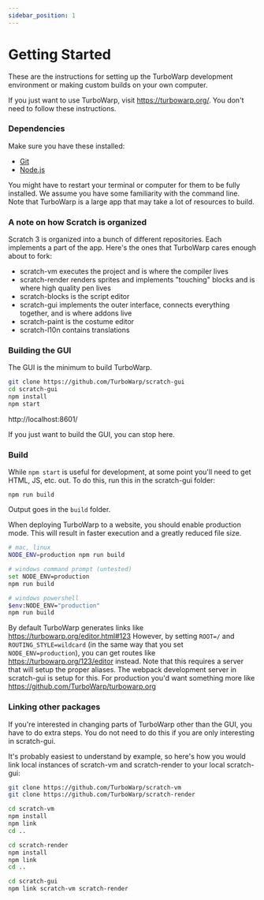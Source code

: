 ```yaml
---
sidebar_position: 1
---
```


# Getting Started

These are the instructions for setting up the TurboWarp development environment or making custom builds on your own computer.

If you just want to use TurboWarp, visit https://turbowarp.org/. You don't need to follow these instructions.

### Dependencies

Make sure you have these installed:

 - [Git](https://git-scm.com)
 - [Node.js](https://nodejs.org/en/)

You might have to restart your terminal or computer for them to be fully installed. We assume you have some familiarity with the command line. Note that TurboWarp is a large app that may take a lot of resources to build.

### A note on how Scratch is organized

Scratch 3 is organized into a bunch of different repositories. Each implements a part of the app. Here's the ones that TurboWarp cares enough about to fork:

 - scratch-vm executes the project and is where the compiler lives
 - scratch-render renders sprites and implements "touching" blocks and is where high quality pen lives
 - scratch-blocks is the script editor
 - scratch-gui implements the outer interface, connects everything together, and is where addons live
 - scratch-paint is the costume editor
 - scratch-l10n contains translations

### Building the GUI

The GUI is the minimum to build TurboWarp.

```bash
git clone https://github.com/TurboWarp/scratch-gui
cd scratch-gui
npm install
npm start
```

http://localhost:8601/

If you just want to build the GUI, you can stop here.

### Build

While `npm start` is useful for development, at some point you'll need to get HTML, JS, etc. out. To do this, run this in the scratch-gui folder:

```
npm run build
```

Output goes in the `build` folder.

When deploying TurboWarp to a website, you should enable production mode. This will result in faster execution and a greatly reduced file size.

```bash
# mac, linux
NODE_ENV=production npm run build

# windows command prompt (untested)
set NODE_ENV=production
npm run build

# windows powershell
$env:NODE_ENV="production"
npm run build
```

By default TurboWarp generates links like https://turbowarp.org/editor.html#123 However, by setting `ROOT=/` and `ROUTING_STYLE=wildcard` (in the same way that you set `NODE_ENV=production`), you can get routes like https://turbowarp.org/123/editor instead. Note that this requires a server that will setup the proper aliases. The webpack development server in scratch-gui is setup for this. For production you'd want something more like https://github.com/TurboWarp/turbowarp.org

### Linking other packages

If you're interested in changing parts of TurboWarp other than the GUI, you have to do extra steps. You do not need to do this if you are only interesting in scratch-gui.

It's probably easiest to understand by example, so here's how you would link local instances of scratch-vm and scratch-render to your local scratch-gui:

```bash
git clone https://github.com/TurboWarp/scratch-vm
git clone https://github.com/TurboWarp/scratch-render

cd scratch-vm
npm install
npm link
cd ..

cd scratch-render
npm install
npm link
cd ..

cd scratch-gui
npm link scratch-vm scratch-render
```
